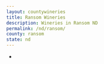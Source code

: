 ```yaml
---
layout: countywineries
title: Ransom Wineries
description: Wineries in Ransom ND
permalink: /nd/ransom/
county: ransom
state: nd
---
```

-
